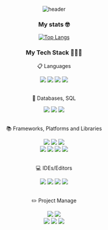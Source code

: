 
<!--
**yejin5/yejin5** is a ✨ _special_ ✨ repository because its `README.md` (this file) appears on your GitHub profile.

Here are some ideas to get you started:

- 🔭 I’m currently working on ...
- 🌱 I’m currently learning ...
- 👯 I’m looking to collaborate on ...
- 🤔 I’m looking for help with ...
- 💬 Ask me about ...
- 📫 How to reach me: ...
- 😄 Pronouns: ...
- ⚡ Fun fact: ...
-->

<div align='center'>
  
![header](https://capsule-render.vercel.app/api?type=Cylinder&color=random&height=100&section=header&text=👋Yejin%20Oh's%20GitHub&fontSize=50&fontColor=E5FFDD&animation=scaleIn)

<p></p>

### My stats 🤓
  
<!-- ![yejin's GitHub stats](https://github-readme-stats.vercel.app/api?username=yejin5&show_icons=true) -->

[![Top Langs](https://github-readme-stats.vercel.app/api/top-langs/?username=yejin5&layout=compact)](https://github.com/anuraghazra/github-readme-stats)

### My Tech Stack 👩🏻‍💻

<!-- <img src="https://img.shields.io/badge/<이름>-<RGB색상>?style=for-the-badge&logo=<로고이름>&logoColor=white"> -->

📋 Languages

<img src="https://img.shields.io/badge/JavaScript-F7DF1E?style=for-the-badge&logo=JavaScript&logoColor=white">
<img src="https://img.shields.io/badge/Java-23ED8B00?style=for-the-badge&logo=OpenJDK&logoColor=white">
<img src="https://img.shields.io/badge/C-A8B9CC?style=for-the-badge&logo=C&logoColor=white">
<img src="https://img.shields.io/badge/C++-00599C?style=for-the-badge&logo=C++&logoColor=white"><br/><br/>

💾 Databases, SQL

<img src="https://img.shields.io/badge/MySQL-4479A1?style=for-the-badge&logo=MySQL&logoColor=white">
<img src="https://img.shields.io/badge/Oracle-F80000?style=for-the-badge&logo=Oracle&logoColor=white">
<img src="https://img.shields.io/badge/PostgreSQL-4169E1?style=for-the-badge&logo=PostgreSQL&logoColor=white"><br/><br/>

📚 Frameworks, Platforms and Libraries

<img src="https://img.shields.io/badge/spring-6DB33F?style=for-the-badge&logo=spring&logoColor=white">
<img src="https://img.shields.io/badge/springboot-6DB33F?style=for-the-badge&logo=springboot&logoColor=white">
<img src="https://img.shields.io/badge/vue.js-4FC08D?style=for-the-badge&logo=vuedotjs&logoColor=white"><br/>
<img src="https://img.shields.io/badge/jquery-0769AD?style=for-the-badge&logo=jquery&logoColor=white">
<img src="https://img.shields.io/badge/json-000000?style=for-the-badge&logo=json&logoColor=white">
<img src="https://img.shields.io/badge/bootstrap-7952B3?style=for-the-badge&logo=bootstrap&logoColor=white">
<img src="https://img.shields.io/badge/opencv-5C3EE8?style=for-the-badge&logo=opencv&logoColor=white"><br/><br/>

💻 IDEs/Editors

<img src="https://img.shields.io/badge/eclipse-2C2255?style=for-the-badge&logo=eclipseide&logoColor=white">
<img src="https://img.shields.io/badge/intellij-000000?style=for-the-badge&logo=intellijidea&logoColor=white">
<img src="https://img.shields.io/badge/vscode-007ACC?style=for-the-badge&logo=visualstudiocode&logoColor=white">
<img src="https://img.shields.io/badge/androidstudio-3DDC84?style=for-the-badge&logo=androidstudio&logoColor=white"><br/><br/>

✏️ Project Manage

<img src="https://img.shields.io/badge/git-F05032?style=for-the-badge&logo=git&logoColor=white">
<img src="https://img.shields.io/badge/subversion-809CC9?style=for-the-badge&logo=subversion&logoColor=white"><br/>
<img src="https://img.shields.io/badge/redmine-B32024?style=for-the-badge&logo=redmine&logoColor=white">
<img src="https://img.shields.io/badge/jira-0052CC?style=for-the-badge&logo=jira&logoColor=white">
<img src="https://img.shields.io/badge/confluence-172B4D?style=for-the-badge&logo=confluence&logoColor=white">



</div>
